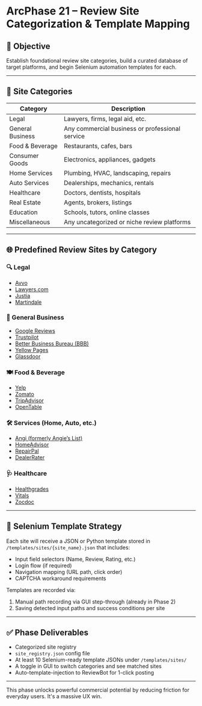 
# ArcPhase 21 – Review Site Categorization & Template Mapping

## 🎯 Objective
Establish foundational review site categories, build a curated database of target platforms, and begin Selenium automation templates for each.

---

## 🧩 Site Categories

| Category         | Description                                      |
|------------------|--------------------------------------------------|
| Legal            | Lawyers, firms, legal aid, etc.                  |
| General Business | Any commercial business or professional service  |
| Food & Beverage  | Restaurants, cafes, bars                         |
| Consumer Goods   | Electronics, appliances, gadgets                 |
| Home Services    | Plumbing, HVAC, landscaping, repairs             |
| Auto Services    | Dealerships, mechanics, rentals                  |
| Healthcare       | Doctors, dentists, hospitals                     |
| Real Estate      | Agents, brokers, listings                        |
| Education        | Schools, tutors, online classes                  |
| Miscellaneous    | Any uncategorized or niche review platforms      |

---

## 🌐 Predefined Review Sites by Category

### 🔍 Legal
- [Avvo](https://www.avvo.com)
- [Lawyers.com](https://www.lawyers.com)
- [Justia](https://www.justia.com)
- [Martindale](https://www.martindale.com)

### 🏢 General Business
- [Google Reviews](https://google.com/maps)
- [Trustpilot](https://www.trustpilot.com)
- [Better Business Bureau (BBB)](https://www.bbb.org)
- [Yellow Pages](https://www.yellowpages.com)
- [Glassdoor](https://www.glassdoor.com)

### 🍽️ Food & Beverage
- [Yelp](https://www.yelp.com)
- [Zomato](https://www.zomato.com)
- [TripAdvisor](https://www.tripadvisor.com)
- [OpenTable](https://www.opentable.com)

### 🛠️ Services (Home, Auto, etc.)
- [Angi (formerly Angie’s List)](https://www.angi.com)
- [HomeAdvisor](https://www.homeadvisor.com)
- [RepairPal](https://www.repairpal.com)
- [DealerRater](https://www.dealerrater.com)

### 🩺 Healthcare
- [Healthgrades](https://www.healthgrades.com)
- [Vitals](https://www.vitals.com)
- [Zocdoc](https://www.zocdoc.com)

---

## 🤖 Selenium Template Strategy

Each site will receive a JSON or Python template stored in `/templates/sites/{site_name}.json` that includes:

- Input field selectors (Name, Review, Rating, etc.)
- Login flow (if required)
- Navigation mapping (URL path, click order)
- CAPTCHA workaround requirements

Templates are recorded via:
1. Manual path recording via GUI step-through (already in Phase 2)
2. Saving detected input paths and success conditions per site

---

## ✅ Phase Deliverables

- Categorized site registry
- `site_registry.json` config file
- At least 10 Selenium-ready template JSONs under `/templates/sites/`
- A toggle in GUI to switch categories and see matched sites
- Auto-template-injection to ReviewBot for 1-click posting

---

This phase unlocks powerful commercial potential by reducing friction for everyday users. It's a massive UX win.
